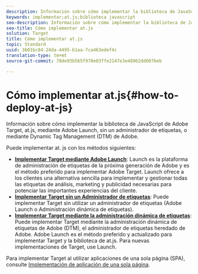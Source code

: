 ```yaml
---
description: Información sobre cómo implementar la biblioteca de JavaScript de Adobe Target, at.js, mediante Adobe Launch, sin un administrador de etiquetas, o mediante Dynamic Tag Management (DTM) de Adobe.
keywords: implementar;at.js;biblioteca javascript
seo-description: Información sobre cómo implementar la biblioteca de JavaScript de Adobe Target, at.js, mediante Adobe Launch, sin un administrador de etiquetas, o mediante Dynamic Tag Management (DTM) de Adobe.
seo-title: Cómo implementar at.js
solution: Target
title: Cómo implementar at.js
topic: Standard
uuid: 3601bc84-24da-4495-b1aa-7ca463edef4c
translation-type: tm+mt
source-git-commit: 78de93b565f970e03ffe2147e3e48962dd607beb

---
```



# Cómo implementar at.js{#how-to-deploy-at-js}

Información sobre cómo implementar la biblioteca de JavaScript de Adobe Target, at.js, mediante Adobe Launch, sin un administrador de etiquetas, o mediante Dynamic Tag Management (DTM) de Adobe.

Puede implementar at. js con los métodos siguientes:

* **[Implementar Target mediante Adobe Launch](/help/c-implementing-target/c-implementing-target-for-client-side-web/how-to-deployatjs/cmp-implementing-target-using-adobe-launch.md)**: Launch es la plataforma de administración de etiquetas de la próxima generación de Adobe y es el método preferido para implementar Adobe Target. Launch ofrece a los clientes una alternativa sencilla para implementar y gestionar todas las etiquetas de análisis, marketing y publicidad necesarias para potenciar las importantes experiencias del cliente.
* **[Implementar Target sin un Administrador de etiquetas](/help/c-implementing-target/c-implementing-target-for-client-side-web/how-to-deployatjs/implementing-target-without-a-tag-manager.md)**: Puede implementar Target sin utilizar un administrador de etiquetas (Adobe Launch o Administración dinámica de etiquetas).
* **[Implementar Target mediante la administración dinámica de etiquetas](/help/c-implementing-target/c-implementing-target-for-client-side-web/how-to-deployatjs/implementing-target-using-dynamic-tag-management.md)**: Puede implementar Target mediante la administración dinámica de etiquetas de Adobe (DTM), el administrador de etiquetas heredado de Adobe. Adobe Launch es el método preferido y actualizado para implementar Target y la biblioteca de at.js. Para nuevas implementaciones de Target, use Launch.

Para implementar Target al utilizar aplicaciones de una sola página (SPA), consulte [Implementación de aplicación de una sola página](/help/c-implementing-target/c-implementing-target-for-client-side-web/how-to-deployatjs/target-atjs-single-page-application.md).